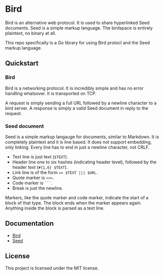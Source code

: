 # Bird

Bird is an alternative web protocol.
It is used to share hyperlinked Seed documents.
Seed is a simple markup language.
The birdspace is entirely plaintext, no binary at all.

This repo specifically is a Go library for using Bird protocl and the Seed markup language.

## Quickstart

### Bird

Bird is a networking protocol.
It is incredibly simple and has no error handling whatsover.
It is transported on TCP.

A request is simply sending a full URL followed by a newline character to a bird server.
A response is simply a valid Seed document in reply to the request.

### Seed document

Seed is a simple markup langauge for documents, similar to Markdown.
It is completely plaintext and it is line based.
It does not support embedding, only linking.
Every line has to end in just a newline character, not CRLF.

- Text line is just text (`$TEXT`).
- Header line one to six hashes (indicating header level), followed by the header text (`#{1,6} $TEXT`).
- Link line is of the form `=> $TEXT ||| $URL`.
- Quote marker is `>>>`.
- Code marker is ` ``` `.
- Break is just the newline.

Markers, like the quote marker and code marker, indicate the start of a block of that type.
The block ends when the marker appears again.
Anything inside the block is parsed as a text line.

## Documentation

- [Bird](https://pkg.go.dev/github.com/patrickmcnamara/bird)
- [Seed](https://pkg.go.dev/github.com/patrickmcnamara/bird/seed)

## License

This project is licensed under the MIT license.
